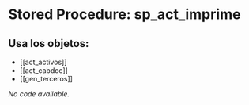 # Stored Procedure: sp_act_imprime

## Usa los objetos:
- [[act_activos]]
- [[act_cabdoc]]
- [[gen_terceros]]

*No code available.*
